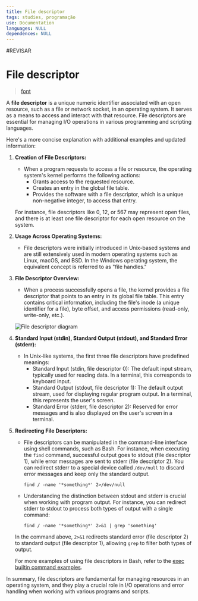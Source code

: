 ```yaml
---
title: File descriptor
tags: studies, programação
use: Documentation
languages: NULL
dependences: NULL
---
```

#REVISAR
# File descriptor

> [font](https://www.computerhope.com/jargon/f/file-descriptor.htm)

A **file descriptor** is a unique numeric identifier associated with an open resource, such as a file or network socket, in an operating system. It serves as a means to access and interact with that resource. File descriptors are essential for managing I/O operations in various programming and scripting languages.

Here's a more concise explanation with additional examples and updated information:

1. **Creation of File Descriptors:**
   - When a program requests to access a file or resource, the operating system's kernel performs the following actions:
     - Grants access to the requested resource.
     - Creates an entry in the global file table.
     - Provides the software with a file descriptor, which is a unique non-negative integer, to access that entry.

   For instance, file descriptors like 0, 12, or 567 may represent open files, and there is at least one file descriptor for each open resource on the system.

2. **Usage Across Operating Systems:**
   - File descriptors were initially introduced in Unix-based systems and are still extensively used in modern operating systems such as Linux, macOS, and BSD. In the Windows operating system, the equivalent concept is referred to as "file handles."

3. **File Descriptor Overview:**
   - When a process successfully opens a file, the kernel provides a file descriptor that points to an entry in its global file table. This entry contains critical information, including the file's inode (a unique identifier for a file), byte offset, and access permissions (read-only, write-only, etc.).

   ![File descriptor diagram](https://www.computerhope.com/jargon/f/file-descriptor.png)

4. **Standard Input (stdin), Standard Output (stdout), and Standard Error (stderr):**
   - In Unix-like systems, the first three file descriptors have predefined meanings:
     - Standard Input (stdin, file descriptor 0): The default input stream, typically used for reading data. In a terminal, this corresponds to keyboard input.
     - Standard Output (stdout, file descriptor 1): The default output stream, used for displaying regular program output. In a terminal, this represents the user's screen.
     - Standard Error (stderr, file descriptor 2): Reserved for error messages and is also displayed on the user's screen in a terminal.

5. **Redirecting File Descriptors:**
   - File descriptors can be manipulated in the command-line interface using shell commands, such as Bash. For instance, when executing the `find` command, successful output goes to stdout (file descriptor 1), while error messages are sent to stderr (file descriptor 2). You can redirect stderr to a special device called `/dev/null` to discard error messages and keep only the standard output.

     ```
     find / -name '*something*' 2>/dev/null
     ```

   - Understanding the distinction between stdout and stderr is crucial when working with program output. For instance, you can redirect stderr to stdout to process both types of output with a single command:

     ```
     find / -name '*something*' 2>&1 | grep 'something'
     ```

   In the command above, `2>&1` redirects standard error (file descriptor 2) to standard output (file descriptor 1), allowing `grep` to filter both types of output.

   For more examples of using file descriptors in Bash, refer to the [exec builtin command examples](https://www.computerhope.com/unix/bash/exec.htm#examples).

In summary, file descriptors are fundamental for managing resources in an operating system, and they play a crucial role in I/O operations and error handling when working with various programs and scripts.